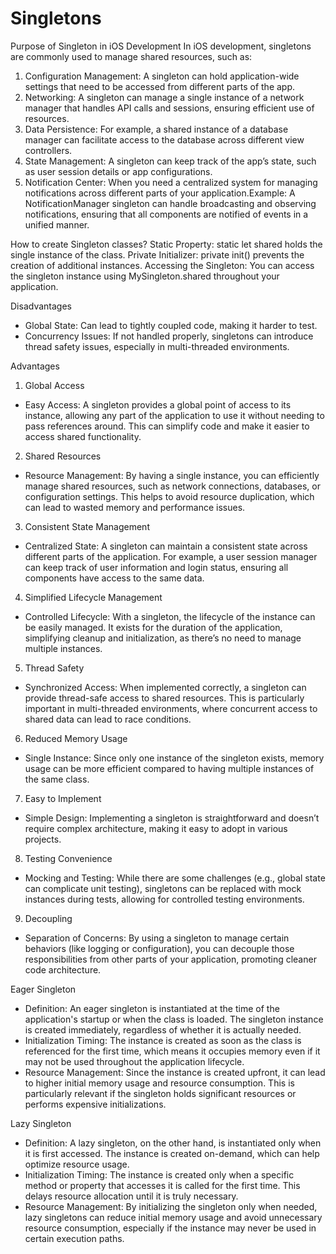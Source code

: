 # Singletons

Purpose of Singleton in iOS Development
In iOS development, singletons are commonly used to manage shared resources, such as:
1. Configuration Management: A singleton can hold application-wide settings that need to be accessed from different parts of the app.
2. Networking: A singleton can manage a single instance of a network manager that handles API calls and sessions, ensuring efficient use of resources.
3. Data Persistence: For example, a shared instance of a database manager can facilitate access to the database across different view controllers.
4. State Management: A singleton can keep track of the app’s state, such as user session details or app configurations.
5. Notification Center: When you need a centralized system for managing notifications across different parts of your application.Example: A NotificationManager singleton can handle broadcasting and observing notifications, ensuring that all components are notified of events in a unified manner.

How to create Singleton classes?
Static Property: static let shared holds the single instance of the class.
Private Initializer: private init() prevents the creation of additional instances.
Accessing the Singleton: You can access the singleton instance using MySingleton.shared throughout your application.


Disadvantages
* Global State: Can lead to tightly coupled code, making it harder to test.
* Concurrency Issues: If not handled properly, singletons can introduce thread safety issues, especially in multi-threaded environments.


Advantages
1. Global Access
* Easy Access: A singleton provides a global point of access to its instance, allowing any part of the application to use it without needing to pass references around. This can simplify code and make it easier to access shared functionality.
2. Shared Resources
* Resource Management: By having a single instance, you can efficiently manage shared resources, such as network connections, databases, or configuration settings. This helps to avoid resource duplication, which can lead to wasted memory and performance issues.
3. Consistent State Management
* Centralized State: A singleton can maintain a consistent state across different parts of the application. For example, a user session manager can keep track of user information and login status, ensuring all components have access to the same data.
4. Simplified Lifecycle Management
* Controlled Lifecycle: With a singleton, the lifecycle of the instance can be easily managed. It exists for the duration of the application, simplifying cleanup and initialization, as there’s no need to manage multiple instances.
5. Thread Safety
* Synchronized Access: When implemented correctly, a singleton can provide thread-safe access to shared resources. This is particularly important in multi-threaded environments, where concurrent access to shared data can lead to race conditions.
6. Reduced Memory Usage
* Single Instance: Since only one instance of the singleton exists, memory usage can be more efficient compared to having multiple instances of the same class.
7. Easy to Implement
* Simple Design: Implementing a singleton is straightforward and doesn’t require complex architecture, making it easy to adopt in various projects.
8. Testing Convenience
* Mocking and Testing: While there are some challenges (e.g., global state can complicate unit testing), singletons can be replaced with mock instances during tests, allowing for controlled testing environments.
9. Decoupling
* Separation of Concerns: By using a singleton to manage certain behaviors (like logging or configuration), you can decouple those responsibilities from other parts of your application, promoting cleaner code architecture.




Eager Singleton
* Definition: An eager singleton is instantiated at the time of the application's startup or when the class is loaded. The singleton instance is created immediately, regardless of whether it is actually needed.
* Initialization Timing: The instance is created as soon as the class is referenced for the first time, which means it occupies memory even if it may not be used throughout the application lifecycle.
* Resource Management: Since the instance is created upfront, it can lead to higher initial memory usage and resource consumption. This is particularly relevant if the singleton holds significant resources or performs expensive initializations.

Lazy Singleton
* Definition: A lazy singleton, on the other hand, is instantiated only when it is first accessed. The instance is created on-demand, which can help optimize resource usage.
* Initialization Timing: The instance is created only when a specific method or property that accesses it is called for the first time. This delays resource allocation until it is truly necessary.
* Resource Management: By initializing the singleton only when needed, lazy singletons can reduce initial memory usage and avoid unnecessary resource consumption, especially if the instance may never be used in certain execution paths.
